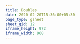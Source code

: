 ```yaml
---
title: Doubles
date: 2020-02-20T15:36:00+05:30
page_type: gsheet
sheet_gid: 12
iframe_height: 972
iframe_width: 968
---
```

